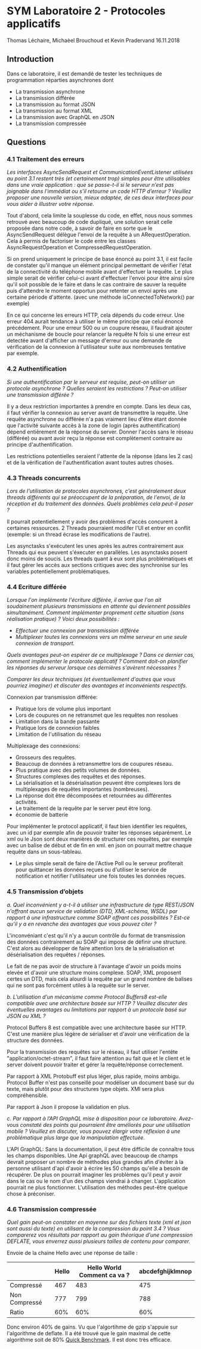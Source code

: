 # SYM Laboratoire 2 - Protocoles applicatifs
Thomas Léchaire, Michaèel Brouchoud et Kevin Pradervand
16.11.2018

## Introduction
Dans ce laboratoire, il est demandé de tester les techniques de programmation réparties asynchrones dont 
- La transmission asynchrone
- La transmission différée
- La transmission au format JSON
- La transmission au format XML
- La transmission avec GraphQL en JSON
- La transmission compressée

## Questions
### 4.1 Traitement des erreurs
*Les interfaces AsyncSendRequest et CommunicationEventListener utilisées au point 3.1 restent très*
*(et certainement trop) simples pour être utilisables dans une vraie application : que se passe-t-il si le*
*serveur n’est pas joignable dans l’immédiat ou s’il retourne un code HTTP d’erreur ? Veuillez proposer*
*une nouvelle version, mieux adaptée, de ces deux interfaces pour vous aider à illustrer votre réponse.*

Tout d'abord, cela limite la souplesse du code, en effet, nous nous sommes retrouvé avec beaucoup de code dupliqué, une solution serait celle proposée dans notre code, à savoir de faire en sorte que le AsyncSendRequest délègue l'envoi de la requête à un ARequestOperation. Cela à permis de factoriser le code entre les classes AsyncRequestOperation et CompressedRequestOperation.

Si on prend uniquement le principe de base énoncé au point 3.1, il est facile de constater qu'il manque un élément principal permettant de vérifier l'état de la connectivité du téléphone mobile avant d'effectuer la requête. Le plus simple serait de vérifier celui-ci avant d'effectuer l'envoi pour être ainsi sûre qu'il soit possible de le faire et dans le cas contraire de sauver la requête puis d'attendre le moment opportun pour retenter un envoi après une certaine période d'attente. (avec une méthode isConnectedToNetwork() par exemple)

En ce qui concerne les erreurs HTTP, cela dépends du code erreur. Une erreur 404 aurait tendance à utiliser le même principe que celui énoncé précédement. Pour une erreur 500 ou un coupure réseau, il faudrait ajouter un méchanisme de boucle pour relancer la requête N fois si une erreur est detectée avant d'afficher un message d'erreur ou une demande de vérification de la connexion à l'utilisateur suite aux nombreuses tentative par exemple.

### 4.2 Authentification
*Si une authentification par le serveur est requise, peut-on utiliser un protocole asynchrone ? Quelles*
*seraient les restrictions ? Peut-on utiliser une transmission différée ?*

Il y a deux restriction importantes à prendre en compte.
Dans les deux cas, il faut vérifier la connexion au server avant de transmettre la requête. Une requête asynchrone ou différée n'a pas vraiment lieu d'être étant donnée que l'activité suivante accès à la zone de login (après authentification) dépend entièrement de la réponse du server. Donner l'accès sans le réseau (différée) ou avant avoir reçu la réponse est complètement contraire au principe d'authentification.

Les restrictions potentielles seraient l'attente de la réponse (dans les 2 cas) et de la vérification de l'authentification avant toutes autres choses.

### 4.3 Threads concurrents
*Lors de l'utilisation de protocoles asynchrones, c'est généralement deux threads différents qui se*
*préoccupent de la préparation, de l'envoi, de la réception et du traitement des données. Quels*
*problèmes cela peut-il poser ?*

Il pourrait potentiellement y avoir des problèmes d'accès concurent à certaines ressources. 2 Threads pourraient modifer l'UI et entrer en conflit (exemple: si un thread écrase les modifications de l'autre).

Les asynctasks s'exécutent les unes après les autres contrairement aux Threads qui eux peuvent s'éxecuter en parallèles. Les asynctasks posent donc moins de soucis. Les threads quant à eux sont plus problématiques et il faut gérer les accès aux sections critiques avec des synchronise sur les variables potentiellement problématiques.


### 4.4 Ecriture différée
*Lorsque l'on implémente l'écriture différée, il arrive que l'on ait soudainement plusieurs transmissions*
*en attente qui deviennent possibles simultanément. Comment implémenter proprement cette*
*situation (sans réalisation pratique) ? Voici deux possibilités :*

- *Effectuer une connexion par transmission différée*
- *Multiplexer toutes les connexions vers un même serveur en une seule connexion de transport.*

*Quels avantages peut-on  espérer de ce multiplexage ? Dans ce dernier cas, comment implémenter le protocole applicatif ? Comment doit-on planifier les réponses du serveur lorsque ces dernières s'avèrent nécessaires ?*

*Comparer les deux techniques (et éventuellement d'autres que vous pourriez imaginer) et discuter des avantages et inconvénients respectifs.*


Connexion par transmission différée:

- Pratique lors de volume plus important
- Lors de coupures on ne retransmet que les requêtes non resolues
- Limitation dans la bande passante
- Pratique lors de connexion faibles
- Limitation de l'utilisation du réseau


Multiplexage des connexions:

- Grosseurs des requêtes.
- Beaucoup de données à retransmettre lors de coupures réseau.
- Plus pratique avec des petits volumes de données.
- Structures complexes des requêtes et des réponses.
- La sérialisation et la désérialisation peuvent être complexes lors de multiplexages de requêtes importantes (nombreuses).
- La réponse doit être décomposées et retournées au différentes activités.
- Le traitement de la requête par le server peut être long. 
- économie de batterie

Pour implémenter le protocol applicatif, il faut bien identifier les requêtes, avec un id par exemple afin de pouvoir traiter les réponses séparément. Le xml ou le Json sont deux manières de structurer ces requêtes, par exemple avec un balise de début et de fin en xml. en json on pourrait mettre chaque requête dans un sous-tableau.


  - Le plus simple serait de faire de l'Active Poll ou le serveur profiterait pour quittancer les données reçues ou d'utiliser le service de notification et notifier l'utilisateur une fois toutes les données reçues.

### 4.5 Transmission d’objets
*a. Quel inconvénient y a-t-il à utiliser une infrastructure de type REST/JSON n'offrant aucun*
*service de validation (DTD, XML-schéma, WSDL) par rapport à une infrastructure comme SOAP*
*offrant ces possibilités ? Est-ce qu’il y a en revanche des avantages que vous pouvez citer ?*

L'inconvéniant c'est qu'il n'y a aucun contrôle du format de transmission des données contrairement au SOAP qui impose de définir une structure. C'est alors au développer de faire attention lors de la sérialisation et désérialisation des requêtes / réponses.

Le fait de ne pas avoir de structure à l'avantage d'avoir un poids moins elevée et d'avoir une structure moins complexe. SOAP, XML proposent certes un DTD, mais cela alourdi la requête par un grand nombre de balises qui ne sont pas forcément utiles à la requête sur le server.

*b. L’utilisation d’un mécanisme comme Protocol Buffers8 est-elle compatible avec une*
*architecture basée sur HTTP ? Veuillez discuter des éventuelles avantages ou limitations par*
*rapport à un protocole basé sur JSON ou XML ?*

Protocol Buffers 8 est compatible avec une architecture basée sur HTTP. C'est une manière plus légère de sérialiser et d'avoir une vérification de la structure des données.

Pour la transmission des requêtes sur le réseau, il faut utiliser l'entête "application/octet-stream", il faut faire attention au fait que et le client et le server doivent pouvoir traiter et gérer la requête/réponse correctement.

Par rapport à XML Protobuff est plus léger, plus rapide, moins ambigu. Protocol Buffer n'est pas conseillé pour modéliser un document basé sur du texte, mais plutôt pour des structures type objets. XMl sera plus compréhensible.

Par rapport à Json il propose la validation en plus.

*c. Par rapport à l’API GraphQL mise à disposition pour ce laboratoire. Avez-vous constaté des*
*points qui pourraient être améliorés pour une utilisation mobile ? Veuillez en discuter, vous*
*pouvez élargir votre réflexion à une problématique plus large que la manipulation effectuée.*

L'API GraphQL:
Sans la documentation, il peut être difficile de connaître tous les champs disponibles. Une Api graphQL avec beaucoup de champs devrait proposer un nombre de méthodes plus grandes afin d'éviter à la personne utilisant d'api d'avoir à écrire les 50 champs qu'elle a besoin de récupérer. De plus on pourrait imaginer les problèmes qu'il peut y avoir dans le cas ou le nom d'un des champs viendrai à changer. L'application pourrait ne plus fonctionner. L'utilisation des méthodes peut-être quelque chose à préconiser.

### 4.6 Transmission compressée
*Quel gain peut-on constater en moyenne sur des fichiers texte (xml et json sont aussi du texte) en utilisant de la compression du point 3.4 ? Vous comparerez vos résultats par rapport au gain théorique d’une compression DEFLATE, vous enverrez aussi plusieurs tailles de contenu pour comparer.*

Envoie de la chaine Hello avec une réponse de taille :

|   		 |  Hello | Hello World Comment ca va ? | abcdefghijklmnop |
|------------|--------|-----------------------------|------------------|
|Compressé	 |467     | 483                         | 475              |
|Non Compressé  |777  |799                          |788               |
|  Ratio 		|60%  |60%                          |60%               |

Donc environ 40% de gains. Vu que l'algortihme de gzip s'appuie sur l'algorithme de deflate. Il a été trouvé que le gain maximal de cette algorithme soit de 80% [Quick Benchmark](https://catchchallenger.first-world.info/wiki/Quick_Benchmark:_Gzip_vs_Bzip2_vs_LZMA_vs_XZ_vs_LZ4_vs_LZO). Il est donc très efficace.